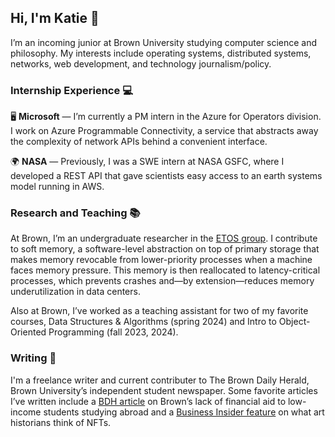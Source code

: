 ## Hi, I'm Katie 👋

<!--
**katieli1/katieli1** is a ✨ _special_ ✨ repository because its `README.md` (this file) appears on your GitHub profile.

Here are some ideas to get you started:

- 🔭 I’m currently working on ...
- 🌱 I’m currently learning ...
- 👯 I’m looking to collaborate on ...
- 🤔 I’m looking for help with ...
- 💬 Ask me about ...
- 📫 How to reach me: ...
- 😄 Pronouns: ...
- ⚡ Fun fact: ...
-->

I’m an incoming junior at Brown University studying computer science and philosophy. My interests include operating systems, distributed systems, networks, web development, and technology journalism/policy.

### Internship Experience :computer:

🖥️ **Microsoft** — I’m currently a PM intern in the Azure for Operators division. I work on Azure Programmable Connectivity, a service that abstracts away the complexity of network APIs behind a convenient interface. 

:earth_africa: **NASA** — Previously, I was a SWE intern at NASA GSFC, where I developed a REST API that gave scientists easy access to an earth systems model running in AWS. 

### Research and Teaching 📚

At Brown, I’m an undergraduate researcher in the [ETOS group](https://etos.cs.brown.edu/index.html). I contribute to soft memory, a software-level abstraction on top of primary storage that makes memory revocable from lower-priority processes when a machine faces memory pressure. This memory is then reallocated to latency-critical processes, which prevents crashes and—by extension—reduces memory underutilization in data centers. 

Also at Brown, I’ve worked as a teaching assistant for two of my favorite courses, Data Structures & Algorithms (spring 2024) and Intro to Object-Oriented Programming (fall 2023, 2024). 

### Writing 📝

I'm a freelance writer and current contributer to The Brown Daily Herald, Brown University’s independent student newspaper. Some favorite articles I’ve written include a [BDH article](https://www.browndailyherald.com/article/2023/04/u-fli-students-discuss-challenges-financial-obstructions-to-studying-abroad) on Brown’s lack of financial aid to low-income students studying abroad and a [Business Insider feature](https://www.businessinsider.com/art-historians-experts-artists-think-nfts-2021-4) on what art historians think of NFTs.
